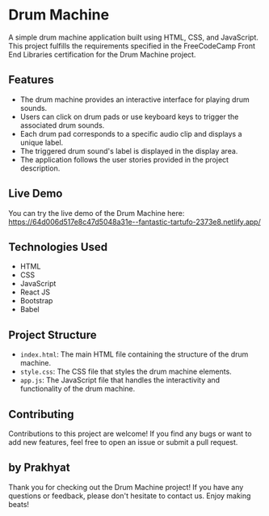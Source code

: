 # Drum Machine

A simple drum machine application built using HTML, CSS, and JavaScript. This project fulfills the requirements specified in the FreeCodeCamp Front End Libraries certification for the Drum Machine project.

## Features

- The drum machine provides an interactive interface for playing drum sounds.
- Users can click on drum pads or use keyboard keys to trigger the associated drum sounds.
- Each drum pad corresponds to a specific audio clip and displays a unique label.
- The triggered drum sound's label is displayed in the display area.
- The application follows the user stories provided in the project description.

## Live Demo

You can try the live demo of the Drum Machine here: https://64d006d517e8c47d5048a31e--fantastic-tartufo-2373e8.netlify.app/


## Technologies Used

- HTML
- CSS
- JavaScript
- React JS
- Bootstrap
- Babel

## Project Structure

- `index.html`: The main HTML file containing the structure of the drum machine.
- `style.css`: The CSS file that styles the drum machine elements.
- `app.js`: The JavaScript file that handles the interactivity and functionality of the drum machine.

## Contributing

Contributions to this project are welcome! If you find any bugs or want to add new features, feel free to open an issue or submit a pull request.

## by Prakhyat
Thank you for checking out the Drum Machine project! If you have any questions or feedback, please don't hesitate to contact us. Enjoy making beats!

